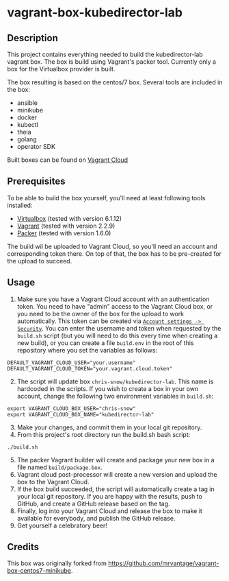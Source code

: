 # vagrant-box-kubedirector-lab
## Description
This project contains everything needed to build the kubedirector-lab vagrant box. The box is build using Vagrant's packer tool. Currently only a box for the Virtualbox provider is built.

The box resulting is based on the centos/7 box. Several tools are included in the box:
* ansible
* minikube
* docker
* kubectl
* theia
* golang
* operator SDK

Built boxes can be found on [Vagrant Cloud](https://app.vagrantup.com/chris-snow/boxes/kubedirector-lab)

## Prerequisites
To be able to build the box yourself, you'll need at least following tools installed:

* [Virtualbox](https://www.virtualbox.org/) (tested with version 6.1.12)
* [Vagrant](https://www.vagrantup.com/) (tested with version 2.2.9)
* [Packer](https://www.packer.io/) (tested with version 1.6.0)

The build wil be uploaded to Vagrant Cloud, so you'll need an account and corresponding token there. On top of that, the box has to be pre-created for the upload to succeed.

## Usage
1. Make sure you have a Vagrant Cloud account with an authentication token. You need to have "admin" access to the Vagrant Cloud box, or you need to be the owner of the box for the upload to work automatically. This token can be created via [`Account settings -> Security`](https://app.vagrantup.com/settings/security). You can enter the username and token when requested by the `build.sh` script (but you will need to do this every time when creating a new build), or you can create a file `build.env` in the root of this repository where you set the variables as follows:

```
DEFAULT_VAGRANT_CLOUD_USER="your.username"
DEFAULT_VAGRANT_CLOUD_TOKEN="your.vagrant.cloud.token"
```

2. The script will update box `chris-snow/kubedirector-lab`. This name is hardcoded in the scripts. If you wish to create a box in your own account, change the following two environment variables in `build.sh`:

```
export VAGRANT_CLOUD_BOX_USER="chris-snow"
export VAGRANT_CLOUD_BOX_NAME="kubedirector-lab"
```

3. Make your changes, and commit them in your local git repository.
4. From this project's root directory run the build.sh bash script:
```
./build.sh
```
5. The packer Vagrant builder will create and package your new box in a file named `build/package.box`.
6. Vagrant cloud post-processor will create a new version and upload the box to the Vagrant Cloud.
7. If the box build succeeded, the script will automatically create a tag in your local git repository. If you are happy with the results, push to GitHub, and create a GitHub release based on the tag.
8. Finally, log into your Vagrant Cloud and release the box to make it available for everybody, and publish the GitHub release.
9. Get yourself a celebratory beer!

## Credits

This box was originally forked from https://github.com/mrvantage/vagrant-box-centos7-minikube.
